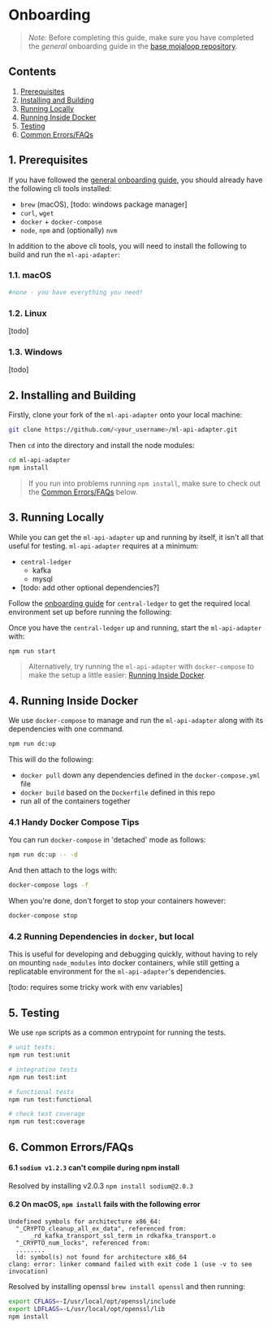 # Onboarding


>*Note:* Before completing this guide, make sure you have completed the _general_ onboarding guide in the [base mojaloop repository](https://github.com/mojaloop/mojaloop/blob/master/onboarding.md#mojaloop-onboarding).

## <a name='Contents'></a>Contents 

<!-- vscode-markdown-toc -->
1. [Prerequisites](#Prerequisites)
2. [Installing and Building](#InstallingandBuilding)
3. [Running Locally](#RunningLocally)
4. [Running Inside Docker](#RunningInsideDocker)
5. [Testing](#Testing)
6. [Common Errors/FAQs](#CommonErrorsFAQs)

<!-- vscode-markdown-toc-config
	numbering=true
	autoSave=true
	/vscode-markdown-toc-config -->
<!-- /vscode-markdown-toc -->

##  1. <a name='Prerequisites'></a>Prerequisites

If you have followed the [general onboarding guide](https://github.com/mojaloop/mojaloop/blob/master/onboarding.md#mojaloop-onboarding), you should already have the following cli tools installed:

* `brew` (macOS), [todo: windows package manager]
* `curl`, `wget`
* `docker` + `docker-compose`
* `node`, `npm` and (optionally) `nvm`

In addition to the above cli tools, you will need to install the following to build and run the `ml-api-adapter`:


###  1.1. <a name='macOS'></a>macOS
```bash
#none - you have everything you need!
```

###  1.2. <a name='Linux'></a>Linux

[todo]

###  1.3. <a name='Windows'></a>Windows

[todo]



##  2. <a name='InstallingandBuilding'></a>Installing and Building

Firstly, clone your fork of the `ml-api-adapter` onto your local machine:
```bash
git clone https://github.com/<your_username>/ml-api-adapter.git
```

Then `cd` into the directory and install the node modules:
```bash
cd ml-api-adapter
npm install
```

> If you run into problems running `npm install`, make sure to check out the [Common Errors/FAQs](#CommonErrorsFAQs) below.


##  3. <a name='RunningLocally'></a>Running Locally

While you can get the `ml-api-adapter` up and running by itself, it isn't all that useful for testing. `ml-api-adapter` requires at a minimum:
* `central-ledger`
  * kafka
  * mysql
* [todo: add other optional dependencies?]

Follow the [onboarding guide](https://github.com/mojaloop/central-ledger/blob/master/Onboarding.md) for `central-ledger` to get the required local environment set up before running the following:

Once you have the `central-ledger` up and running, start the `ml-api-adapter` with:
```bash
npm run start
```

> Alternatively, try running the `ml-api-adapter` with `docker-compose` to make the setup a little easier: [Running Inside Docker](#RunningInsideDocker).


##  4. <a name='RunningInsideDocker'></a>Running Inside Docker

We use `docker-compose` to manage and run the `ml-api-adapter` along with its dependencies with one command.

```bash
npm run dc:up
```

This will do the following:
* `docker pull` down any dependencies defined in the `docker-compose.yml` file
* `docker build` based on the `Dockerfile` defined in this repo
* run all of the containers together


### 4.1 Handy Docker Compose Tips

You can run `docker-compose` in 'detached' mode as follows:

```bash
npm run dc:up -- -d
```

And then attach to the logs with:
```bash
docker-compose logs -f
```

When you're done, don't forget to stop your containers however:
```bash
docker-compose stop
```


### 4.2 Running Dependencies in `docker`, but local 

This is useful for developing and debugging quickly, without having to rely on mounting `node_modules` into docker containers, while still getting a replicatable environment for the `ml-api-adapter`'s dependencies.

[todo: requires some tricky work with env variables]


##  5. <a name='Testing'></a>Testing

We use `npm` scripts as a common entrypoint for running the tests.

```bash
# unit tests:
npm run test:unit

# integration tests
npm run test:int

# functional tests
npm run test:functional

# check test coverage
npm run test:coverage
```


##  6. <a name='CommonErrorsFAQs'></a>Common Errors/FAQs

#### 6.1 `sodium v1.2.3` can't compile during npm install

Resolved by installing v2.0.3 `npm install sodium@2.0.3`


#### 6.2 On macOS, `npm install` fails with the following error
```
Undefined symbols for architecture x86_64:
  "_CRYPTO_cleanup_all_ex_data", referenced from:
      _rd_kafka_transport_ssl_term in rdkafka_transport.o
  "_CRYPTO_num_locks", referenced from:
  ........
  ld: symbol(s) not found for architecture x86_64
clang: error: linker command failed with exit code 1 (use -v to see invocation) 
```

Resolved by installing openssl `brew install openssl` and then running: 
  ```bash
  export CFLAGS=-I/usr/local/opt/openssl/include 
  export LDFLAGS=-L/usr/local/opt/openssl/lib 
  npm install
  ```  